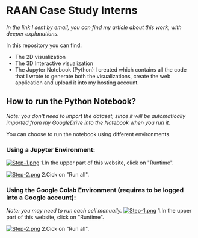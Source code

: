 # RAAN Case Study Interns

<i>In the link I sent by email, you can find my article about this work, with deeper explanations.</i>

In this repository you can find:
- The 2D visualization
- The 3D Interactive visualization
- The Jupyter Notebook (Python) I created which contains all the code that I wrote to generate both the visualizations, create the web application and upload it into my hosting account.


## How to run the Python Notebook?
<i>Note:  you don't need to import the dataset, since it will be automatically imported from my GoogleDrive into the Notebook when you run it.</i>

You can choose to run the notebook using different environments.
### Using a Jupyter Environment:
[![Step-1.png](https://i.postimg.cc/9XKHP0hr/Step-1.png)](https://postimg.cc/MX7LqWXS)
1.In the upper part of this website, click on "Runtime".</br>


[![Step-2.png](https://i.postimg.cc/nLHyVQvw/Step-2.png)](https://postimg.cc/pm6GqrcD)
2.Cick on  "Run all".</br>



### Using the Google Colab Environment (requires to be logged into a Google account):
<i>Note: you may need to run each cell manually.</i>
[![Step-1.png](https://i.postimg.cc/2yVmkBff/Step-1.png)](https://postimg.cc/8fQxwc5y)
1.In the upper part of this website, click on "Runtime".</br>


[![Step-2.png](https://i.postimg.cc/G2pnKsts/Step-2.png)](https://postimg.cc/WDxybzM2)
2.Cick on  "Run all".</br>
